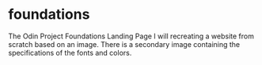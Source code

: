 # foundations
The Odin Project Foundations Landing Page
I will recreating a website from scratch based on an image. There is a secondary image containing the specifications of the fonts and colors.